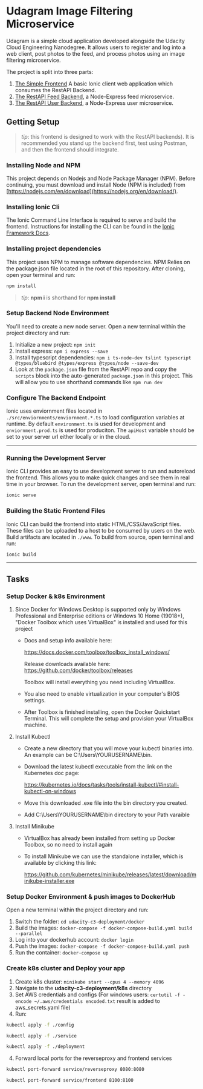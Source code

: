 # Udagram Image Filtering Microservice

Udagram is a simple cloud application developed alongside the Udacity Cloud Engineering Nanodegree. It allows users to register and log into a web client, post photos to the feed, and process photos using an image filtering microservice.

The project is split into three parts:
1. [The Simple Frontend](/udacity-c3-frontend)
A basic Ionic client web application which consumes the RestAPI Backend. 
2. [The RestAPI Feed Backend](/udacity-c3-restapi-feed), a Node-Express feed microservice.
3. [The RestAPI User Backend](/udacity-c3-restapi-user), a Node-Express user microservice.

## Getting Setup

> _tip_: this frontend is designed to work with the RestAPI backends). It is recommended you stand up the backend first, test using Postman, and then the frontend should integrate.

### Installing Node and NPM
This project depends on Nodejs and Node Package Manager (NPM). Before continuing, you must download and install Node (NPM is included) from [https://nodejs.com/en/download](https://nodejs.org/en/download/).

### Installing Ionic Cli
The Ionic Command Line Interface is required to serve and build the frontend. Instructions for installing the CLI can be found in the [Ionic Framework Docs](https://ionicframework.com/docs/installation/cli).

### Installing project dependencies

This project uses NPM to manage software dependencies. NPM Relies on the package.json file located in the root of this repository. After cloning, open your terminal and run:
```bash
npm install
```
>_tip_: **npm i** is shorthand for **npm install**

### Setup Backend Node Environment
You'll need to create a new node server. Open a new terminal within the project directory and run:
1. Initialize a new project: `npm init`
2. Install express: `npm i express --save`
3. Install typescript dependencies: `npm i ts-node-dev tslint typescript  @types/bluebird @types/express @types/node --save-dev`
4. Look at the `package.json` file from the RestAPI repo and copy the `scripts` block into the auto-generated `package.json` in this project. This will allow you to use shorthand commands like `npm run dev`


### Configure The Backend Endpoint
Ionic uses enviornment files located in `./src/enviornments/enviornment.*.ts` to load configuration variables at runtime. By default `environment.ts` is used for development and `enviornment.prod.ts` is used for produciton. The `apiHost` variable should be set to your server url either locally or in the cloud.

***
### Running the Development Server
Ionic CLI provides an easy to use development server to run and autoreload the frontend. This allows you to make quick changes and see them in real time in your browser. To run the development server, open terminal and run:

```bash
ionic serve
```

### Building the Static Frontend Files
Ionic CLI can build the frontend into static HTML/CSS/JavaScript files. These files can be uploaded to a host to be consumed by users on the web. Build artifacts are located in `./www`. To build from source, open terminal and run:
```bash
ionic build
```
***

## Tasks

### Setup Docker & k8s Environment

1. Since Docker for Windows Desktop is supported only by Windows Professional and Enterprise editions or Windows 10 Home (19018+), 
"Docker Toolbox which uses VirtualBox" is installed and used for this project 

	- Docs and setup info available here:
		
		https://docs.docker.com/toolbox/toolbox_install_windows/

	    Release downloads available here:
		https://github.com/docker/toolbox/releases

		Toolbox will install everything you need including VirtualBox.

	- You also need to enable virtualization in your computer's BIOS settings. 

	- After Toolbox is finished installing, open the Docker Quickstart Terminal. 
	  This will complete the setup and provision your VirtualBox machine.

2. Install Kubectl

	- Create a new directory that you will move your kubectl binaries into. An example can be C:\Users\YOURUSERNAME\bin.
	- Download the latest kubectl executable from the link on the Kubernetes doc page:

		https://kubernetes.io/docs/tasks/tools/install-kubectl/#install-kubectl-on-windows
	
	- Move this downloaded .exe file into the bin directory you created.
	- Add C:\Users\YOURUSERNAME\bin directory to your Path varaible

3. Install Minikube
	- VirtualBox has already been installed from setting up Docker Toolbox, so no need to install again

	- To install Minikube we can use the standalone installer, which is available by clicking this link:

	   https://github.com/kubernetes/minikube/releases/latest/download/minikube-installer.exe

### Setup Docker Environment & push images to DockerHub 
Open a new terminal within the project directory and run:

1. Switch the folder: `cd udacity-c3-deployment/docker`
2. Build the images: `docker-compose -f docker-compose-build.yaml build --parallel`
3. Log into your dockerhub account: `docker login`
3. Push the images: `docker-compose -f docker-compose-build.yaml push`
4. Run the container: `docker-compose up`

### Create k8s cluster and Deploy your app

1. Create k8s cluster: `minikube start --cpus 4 --memory 4096`
2. Navigate to the  **udacity-c3-deployment/k8s** directory
3. Set AWS credentials and configs (For windows users: `certutil -f -encode ~/.aws/credentials encoded.txt` result is added to aws_secrets.yaml file)
4. Run:

```bash
kubectl apply -f ./config
```
```bash
kubectl apply -f ./service
```
```bash
kubectl apply -f ./deployment
```
4. Forward local ports for the reverseproxy and frontend services
```bash
kubectl port-forward service/reverseproxy 8080:8080
```
```bash
kubectl port-forward service/frontend 8100:8100
```